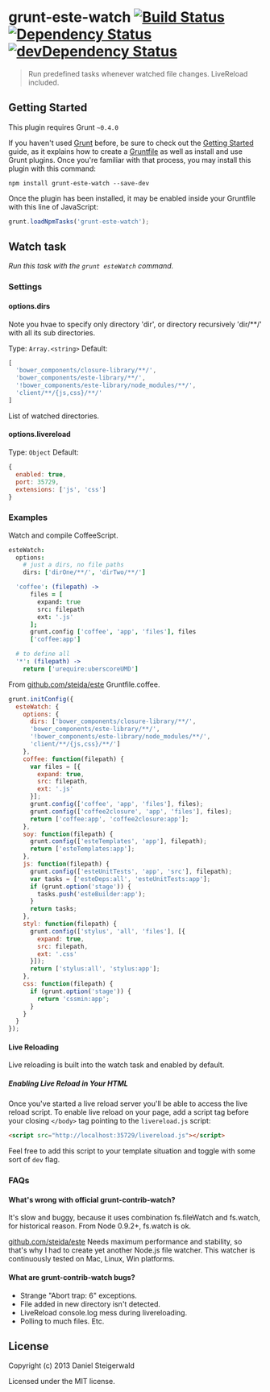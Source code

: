# grunt-este-watch [![Build Status](https://secure.travis-ci.org/steida/grunt-este-watch.png?branch=master)](http://travis-ci.org/steida/grunt-este-watch) [![Dependency Status](https://david-dm.org/steida/grunt-este-watch.png)](https://david-dm.org/steida/grunt-este-watch) [![devDependency Status](https://david-dm.org/steida/grunt-este-watch/dev-status.png)](https://david-dm.org/steida/grunt-este-watch#info=devDependencies)
> Run predefined tasks whenever watched file changes. LiveReload included.

## Getting Started
This plugin requires Grunt `~0.4.0`

If you haven't used [Grunt](http://gruntjs.com/) before, be sure to check out the [Getting Started](http://gruntjs.com/getting-started) guide, as it explains how to create a [Gruntfile](http://gruntjs.com/sample-gruntfile) as well as install and use Grunt plugins. Once you're familiar with that process, you may install this plugin with this command:

```shell
npm install grunt-este-watch --save-dev
```

Once the plugin has been installed, it may be enabled inside your Gruntfile with this line of JavaScript:

```js
grunt.loadNpmTasks('grunt-este-watch');
```

## Watch task
_Run this task with the `grunt esteWatch` command._

### Settings

#### options.dirs

Note you hvae to specify only directory 'dir', or directory recursively 'dir/**/' with all its sub directories.

Type: `Array.<string>`
Default:
```js
[
  'bower_components/closure-library/**/',
  'bower_components/este-library/**/',
  '!bower_components/este-library/node_modules/**/',
  'client/**/{js,css}/**/'
]
```

List of watched directories.

#### options.livereload
Type: `Object`
Default:
```js
{
  enabled: true,
  port: 35729,
  extensions: ['js', 'css']
}
```

### Examples

Watch and compile CoffeeScript.
```coffee
esteWatch:
  options:
    # just a dirs, no file paths
    dirs: ['dirOne/**/', 'dirTwo/**/']

  'coffee': (filepath) ->
      files = [
        expand: true
        src: filepath
        ext: '.js'
      ];
      grunt.config ['coffee', 'app', 'files'], files
      ['coffee:app']

  # to define all
  '*': (filepath) ->
    return ['urequire:uberscoreUMD']
```

From [github.com/steida/este](http://github.com/steida/este) Gruntfile.coffee.

```js
grunt.initConfig({
  esteWatch: {
    options: {
      dirs: ['bower_components/closure-library/**/',
      'bower_components/este-library/**/',
      '!bower_components/este-library/node_modules/**/',
      'client/**/{js,css}/**/']
    },
    coffee: function(filepath) {
      var files = [{
        expand: true,
        src: filepath,
        ext: '.js'
      }];
      grunt.config(['coffee', 'app', 'files'], files);
      grunt.config(['coffee2closure', 'app', 'files'], files);
      return ['coffee:app', 'coffee2closure:app'];
    },
    soy: function(filepath) {
      grunt.config(['esteTemplates', 'app'], filepath);
      return ['esteTemplates:app'];
    },
    js: function(filepath) {
      grunt.config(['esteUnitTests', 'app', 'src'], filepath);
      var tasks = ['esteDeps:all', 'esteUnitTests:app'];
      if (grunt.option('stage')) {
        tasks.push('esteBuilder:app');
      }
      return tasks;
    },
    styl: function(filepath) {
      grunt.config(['stylus', 'all', 'files'], [{
        expand: true,
        src: filepath,
        ext: '.css'
      }]);
      return ['stylus:all', 'stylus:app'];
    },
    css: function(filepath) {
      if (grunt.option('stage')) {
        return 'cssmin:app';
      }
    }
  }
});
```

#### Live Reloading
Live reloading is built into the watch task and enabled by default.

##### Enabling Live Reload in Your HTML
Once you've started a live reload server you'll be able to access the live reload script. To enable live reload on your page, add a script tag before your closing `</body>` tag pointing to the `livereload.js` script:

```html
<script src="http://localhost:35729/livereload.js"></script>
```

Feel free to add this script to your template situation and toggle with some sort of `dev` flag.

### FAQs

#### What's wrong with official grunt-contrib-watch?
It's slow and buggy, because it uses combination fs.fileWatch and fs.watch, for
historical reason. From Node 0.9.2+, fs.watch is ok.

[github.com/steida/este](http://github.com/steida/este) Needs maximum performance and
stability, so that's why I had to create yet another Node.js file watcher.
This watcher is continuously tested on Mac, Linux, Win platforms.

#### What are grunt-contrib-watch bugs?
  - Strange "Abort trap: 6" exceptions.
  - File added in new directory isn't detected.
  - LiveReload console.log mess during livereloading.
  - Polling to much files. Etc.

## License
Copyright (c) 2013 Daniel Steigerwald

Licensed under the MIT license.

